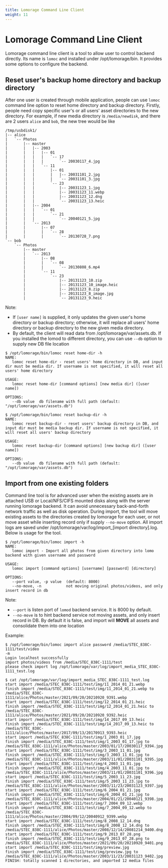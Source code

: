 ```yaml
---
title: Lomorage Command Line Client
weight: 11
---
```


# Lomorage Command Line Client

Lomorage command line client is a tool to allow user to control backend directly. Its name is `lomoc` and installed under /opt/lomorage/bin. It provides some options to configure the backend.

## Reset user's backup home directory and backup directory

After one user is created through mobile application, people can use `lomoc` command line option to reset home directory and backup directory. Firstly, people need copy specific user's or all users' asset directories to the new directory. For example, if new media directory is `/media/newdisk`, and there are 2 users `alice` and `bob`, the new tree would be like
```
/tmp/usbdisk1/
|-- alice
|   `-- Photos
|       |-- master
|       |   |-- 2003
|       |   |   |-- 01
|       |   |   |   `-- 17
|       |   |   |       `-- 20030117_4.jpg
|       |   |   `-- 11
|       |   |       |-- 01
|       |   |       |   |-- 20031101_2.jpg
|       |   |       |   `-- 20031101_3.jpg
|       |   |       `-- 23
|       |   |           |-- 20031123_1.jpg
|       |   |           |-- 20031123_11.webp
|       |   |           |-- 20031123_12.dng
|       |   |           `-- 20031123_13.heic
|       |   |-- 2004
|       |   |   `-- 01
|       |   |       `-- 21
|       |   |           `-- 20040121_5.jpg
|       |   `-- 2013
|       |       |-- 07
|       |       |   `-- 28
|       |       |       `-- 20130728_7.png
`-- bob
    `-- Photos
        |-- master
        |   `-- 2013
        |       |-- 08
        |       |   `-- 08
        |       |       `-- 20130808_6.mp4
        |       `-- 11
        |           `-- 23
        |               |-- 20131123_10.zip
        |               |-- 20131123_10_image.heic
        |               |-- 20131123_8.zip
        |               |-- 20131123_8_image.jpg
        |               `-- 20131123_9.heic
```

Note: 
 - If `[user name]` is supplied, it only updates the given user's home directory or backup directory; otherwise, it will replace all users' home directory or backup directory to the new given media directory.
 - By default, the client will read data from /opt/lomorage/var/assets.db. If you installed the lomod to different directory, you can use `--db` option to supply new DB file location
```
$ /opt/lomorage/bin/lomoc reset home-dir -h
NAME:
   lomoc reset home-dir - reset users' home directory in DB, and input dir must be media dir. If username is not specified, it will reset all users' home directory

USAGE:
   lomoc reset home-dir [command options] [new media dir] ([user name])

OPTIONS:
   --db value  db filename with full path (default: "/opt/lomorage/var/assets.db")

$ /opt/lomorage/bin/lomoc reset backup-dir -h
NAME:
   lomoc reset backup-dir - reset users' backup directory in DB, and input dir must be media backup dir. If username is not specified, it will reset all users' backup directory

USAGE:
   lomoc reset backup-dir [command options] [new backup dir] ([user name])

OPTIONS:
   --db value  db filename with full path (default: "/opt/lomorage/var/assets.db")

```

## Import from one existing folders
Command line tool is for advanced user when the existing assets are in attached USB or Local/NFS/CIFS mounted disks along with the server running lomorage backend. It can avoid unnecessary back-and-forth network traffic as well as disk operation. During import, the tool will move existing assets to the directories created by lomorage for each user, or not move asset while inserting record only if supply `--no-move` option. All import logs are saved under /opt/lomorage/var/log/import_[import directory].log. Below is usage for the tool.
```
$ /opt/lomorage/bin/lomoc import -h
NAME:
   lomoc import - Import all photos from given directory into lomo backend with given username and password

USAGE:
   lomoc import [command options] [username] [password] [directory]

OPTIONS:
   --port value, -p value  (default: 8000)
   --no-move, -n           not moving original photos/videos, and only insert record in db
```

Note:
 - `--port` is listen port of `lomod` backend service. It is 8000 by default.
 - `--no-move` is to hint backend service not moving assets, and only insert record in DB. By default it is false, and import will **MOVE** all assets and consolidate them into one location

Example:
```
$ /opt/lomorage/bin/lomoc import alice password /media/STEC_838C-1111/test/video
-m
Login localhost successfully
import photos/videos from /media/STEC_838C-1111/test
please check import log /opt/lomorage/var/log/import_media_STEC_838C-1111_test.log

$ cat /opt/lomorage/var/log/import_media_STEC_838C-1111_test.log
start import /media/STEC_838C-1111/test/img/11_2014_01_21.webp
finish import /media/STEC_838C-1111/test/img/11_2014_01_21.webp to /media/STEC_838C-1111/alice/Photos/master/2021/09/20/20210920_9391.webp
start import /media/STEC_838C-1111/test/img/12_2014_01_21.heic
finish import /media/STEC_838C-1111/test/img/12_2014_01_21.heic to /media/STEC_838C-1111/alice/Photos/master/2021/09/20/20210920_9392.heic
start import /media/STEC_838C-1111/test/img/14_2017_09_13.heic
finish import /media/STEC_838C-1111/test/img/14_2017_09_13.heic to /media/STEC_838C-1111/alice/Photos/master/2017/09/13/20170913_9393.heic
start import /media/STEC_838C-1111/test/img/1_2003_01_17.jpg
finish import /media/STEC_838C-1111/test/img/1_2003_01_17.jpg to /media/STEC_838C-1111/alice/Photos/master/2003/01/17/20030117_9394.jpg
start import /media/STEC_838C-1111/test/img/3_2003_11_01.jpg
finish import /media/STEC_838C-1111/test/img/3_2003_11_01.jpg to /media/STEC_838C-1111/alice/Photos/master/2003/11/01/20031101_9395.jpg
start import /media/STEC_838C-1111/test/img/4_2003_11_01.jpg
finish import /media/STEC_838C-1111/test/img/4_2003_11_01.jpg to /media/STEC_838C-1111/alice/Photos/master/2003/11/01/20031101_9396.jpg
start import /media/STEC_838C-1111/test/img/5_2003_11_23.jpg
finish import /media/STEC_838C-1111/test/img/5_2003_11_23.jpg to /media/STEC_838C-1111/alice/Photos/master/2003/11/23/20031123_9397.jpg
start import /media/STEC_838C-1111/test/img/6_2004_01_21.jpg
finish import /media/STEC_838C-1111/test/img/6_2004_01_21.jpg to /media/STEC_838C-1111/alice/Photos/master/2004/01/21/20040121_9398.jpg
start import /media/STEC_838C-1111/test/img/7_2004_09_12.webp
finish import /media/STEC_838C-1111/test/img/7_2004_09_12.webp to /media/STEC_838C-1111/alice/Photos/master/2004/09/12/20040912_9399.webp
start import /media/STEC_838C-1111/test/img/8_2008_12_14.dng
finish import /media/STEC_838C-1111/test/img/8_2008_12_14.dng to /media/STEC_838C-1111/alice/Photos/master/2008/12/14/20081214_9400.dng
start import /media/STEC_838C-1111/test/img/9_2013_07_28.png
finish import /media/STEC_838C-1111/test/img/9_2013_07_28.png to /media/STEC_838C-1111/alice/Photos/master/2021/09/20/20210920_9401.png
start import /media/STEC_838C-1111/test/img/preview.jpg
finish import /media/STEC_838C-1111/test/img/preview.jpg to /media/STEC_838C-1111/alice/Photos/master/2003/11/23/20031123_9402.jpg
FINISH: totally scanned 1 directories, and imported 12 media files
```

